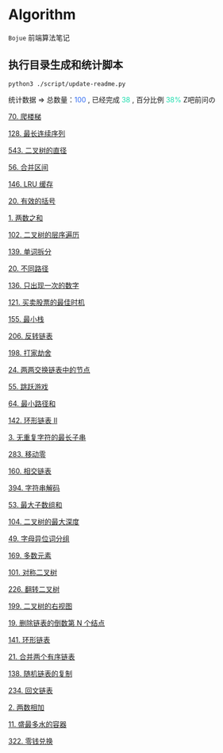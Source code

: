 # Algorithm


`Bojue` 前端算法笔记

## 执行目录生成和统计脚本

```shell
python3 ./script/update-readme.py
```



统计数据 => 总数量：<font color="#336df4" >100</font>  , 已经完成 <font color="#1dddae" >38</font> , 百分比例 <font color="#1dddae" >38%</font>
Z吧前问の

[70. 爬楼梯](src/hot-100/climbing-staris/README.md)

[128. 最长连续序列](src/hot-100/longest-consecutive-sequence/README.md)

[543. 二叉树的直径](src/hot-100/diameter-of-binary-tree/README.md)

[56. 合并区间](src/hot-100/merge-intervals/README.md)

[146. LRU 缓存](src/hot-100/lru-cache/README.md)

[20. 有效的括号](src/hot-100/valid-parentheses/README.md)

[1. 两数之和](src/hot-100/tow-sun/README.md)

[102. 二叉树的层序遍历](src/hot-100/binary-tree-level-order-traversal/README.md)

[139. 单词拆分](src/hot-100/word-break/README.md)

[20. 不同路径](src/hot-100/unique-paths/README.md)

[136. 只出现一次的数字](src/hot-100/signal-number/README.md)

[121. 买卖股票的最佳时机](src/hot-100/best-time-to-buy-and-sell-stock/README.md)

[155. 最小栈](src/hot-100/min-stack/README.md)

[206. 反转链表](src/hot-100/reverse-linked-list/README.md)

[198. 打家劫舍](src/hot-100/house-robber/README.md)

[24. 两两交换链表中的节点](src/hot-100/swap-nodes-in-pairs/README.md)

[55. 跳跃游戏](src/hot-100/jump-game/README.md)

[64. 最小路径和](src/hot-100/minimum-path-sum/README.md)

[142. 环形链表 II](src/hot-100/linked-list-cycle-ii/README.md)

[3. 无重复字符的最长子串](src/hot-100/longest-substring-without-repeating-characters/README.md)

[283. 移动零](src/hot-100/move-zeroes/README.md)

[160. 相交链表](src/hot-100/intersection-of-two-linked-lists/README.md)

[394. 字符串解码](src/hot-100/decode-string/README.md)

[53. 最大子数组和](src/hot-100/maximum-subarray/README.md)

[104. 二叉树的最大深度](src/hot-100/maximum-depth-of-binary-tree/README.md)

[49. 字母异位词分组](src/hot-100/group-anagrams/README.md)

[169. 多数元素](src/hot-100/majority-elemen/README.md)

[101. 对称二叉树](src/hot-100/symmetric-tree/README.md)

[226. 翻转二叉树](src/hot-100/invert-binary-tree/README.md)

[199. 二叉树的右视图](src/hot-100/binary-tree-right-side-view/README.md)

[19. 删除链表的倒数第 N 个结点](src/hot-100/remove-nth-node-from-end-of-list/README.md)

[141. 环形链表](src/hot-100/linked-list-cycle/README.md)

[21. 合并两个有序链表](src/hot-100/merge-two-sorted-lists/README.md)

[138. 随机链表的复制](src/hot-100/copy-list-with-random-pointer/README.md)

[234. 回文链表](src/hot-100/palindrome-linked-list/README.md)

[2. 两数相加](src/hot-100/add-two-numbers/README.md)

[11. 盛最多水的容器](src/hot-100/container-with-most-water/README.md)

[322. 零钱兑换](src/hot-100/coin-change/README.md)

